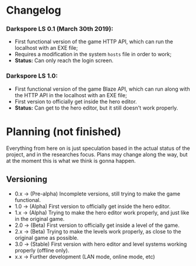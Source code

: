 # Changelog

### Darkspore LS 0.1 (March 30th 2019):
- First functional version of the game HTTP API, which can run the localhost with an EXE file;
- Requires a modification in the system `hosts` file in order to work;
- **Status:** Can only reach the login screen.

### Darkspore LS 1.0:
- First functional version of the game Blaze API, which can run along with the HTTP API in the localhost with an EXE file;
- First version to officially get inside the hero editor.
- **Status:** Can get to the hero editor, but it still doesn't work properly.

# Planning (not finished)
Everything from here on is just speculation based in the actual status of the project, and in the researches focus. Plans may change along the way, but at the moment this is what we think is gonna happen.

## Versioning
- 0.x -> (Pre-alpha) Incomplete versions, still trying to make the game functional.
- 1.0 -> (Alpha) First version to officially get inside the hero editor.
- 1.x -> (Alpha) Trying to make the hero editor work properly, and just like in the original game.
- 2.0 -> (Beta) First version to officially get inside a level of the game.
- 2.x -> (Beta) Trying to make the levels work properly, as close to the original game as possible.
- 3.0 -> (Stable) First version with hero editor and level systems working properly (offline only).
- x.x -> Further development (LAN mode, online mode, etc)
